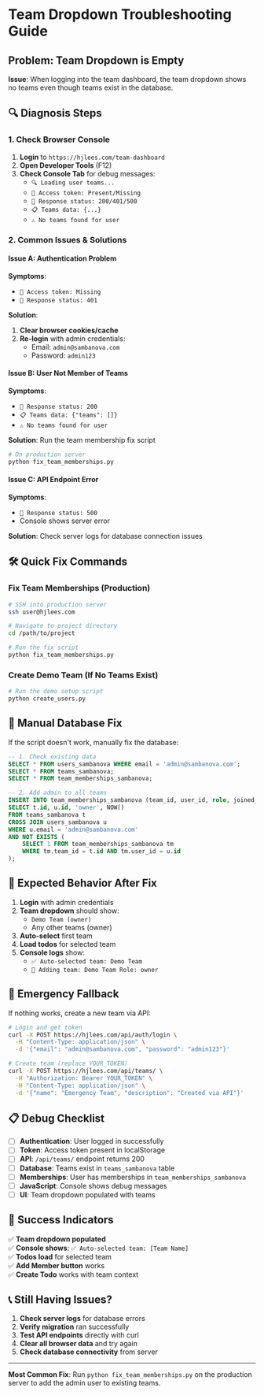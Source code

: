# Team Dropdown Troubleshooting Guide

## Problem: Team Dropdown is Empty

**Issue**: When logging into the team dashboard, the team dropdown shows no teams even though teams exist in the database.

## 🔍 **Diagnosis Steps**

### 1. Check Browser Console
1. **Login** to `https://hjlees.com/team-dashboard`
2. **Open Developer Tools** (F12)
3. **Check Console Tab** for debug messages:
   - `🔍 Loading user teams...`
   - `🔑 Access token: Present/Missing`
   - `📡 Response status: 200/401/500`
   - `📋 Teams data: {...}`
   - `⚠️ No teams found for user`

### 2. Common Issues & Solutions

#### **Issue A: Authentication Problem**
**Symptoms**: 
- `🔑 Access token: Missing`
- `📡 Response status: 401`

**Solution**:
1. **Clear browser cookies/cache**
2. **Re-login** with admin credentials:
   - Email: `admin@sambanova.com`
   - Password: `admin123`

#### **Issue B: User Not Member of Teams**
**Symptoms**:
- `📡 Response status: 200`
- `📋 Teams data: {"teams": []}`
- `⚠️ No teams found for user`

**Solution**: Run the team membership fix script
```bash
# On production server
python fix_team_memberships.py
```

#### **Issue C: API Endpoint Error**
**Symptoms**:
- `📡 Response status: 500`
- Console shows server error

**Solution**: Check server logs for database connection issues

## 🛠️ **Quick Fix Commands**

### **Fix Team Memberships (Production)**
```bash
# SSH into production server
ssh user@hjlees.com

# Navigate to project directory
cd /path/to/project

# Run the fix script
python fix_team_memberships.py
```

### **Create Demo Team (If No Teams Exist)**
```bash
# Run the demo setup script
python create_users.py
```

## 🔧 **Manual Database Fix**

If the script doesn't work, manually fix the database:

```sql
-- 1. Check existing data
SELECT * FROM users_sambanova WHERE email = 'admin@sambanova.com';
SELECT * FROM teams_sambanova;
SELECT * FROM team_memberships_sambanova;

-- 2. Add admin to all teams
INSERT INTO team_memberships_sambanova (team_id, user_id, role, joined_at)
SELECT t.id, u.id, 'owner', NOW()
FROM teams_sambanova t
CROSS JOIN users_sambanova u
WHERE u.email = 'admin@sambanova.com'
AND NOT EXISTS (
    SELECT 1 FROM team_memberships_sambanova tm
    WHERE tm.team_id = t.id AND tm.user_id = u.id
);
```

## 🎯 **Expected Behavior After Fix**

1. **Login** with admin credentials
2. **Team dropdown** should show:
   - `Demo Team (owner)`
   - Any other teams (owner)
3. **Auto-select** first team
4. **Load todos** for selected team
5. **Console logs** show:
   - `✅ Auto-selected team: Demo Team`
   - `👥 Adding team: Demo Team Role: owner`

## 🚨 **Emergency Fallback**

If nothing works, create a new team via API:

```bash
# Login and get token
curl -X POST https://hjlees.com/api/auth/login \
  -H "Content-Type: application/json" \
  -d '{"email": "admin@sambanova.com", "password": "admin123"}'

# Create team (replace YOUR_TOKEN)
curl -X POST https://hjlees.com/api/teams/ \
  -H "Authorization: Bearer YOUR_TOKEN" \
  -H "Content-Type: application/json" \
  -d '{"name": "Emergency Team", "description": "Created via API"}'
```

## 📋 **Debug Checklist**

- [ ] **Authentication**: User logged in successfully
- [ ] **Token**: Access token present in localStorage
- [ ] **API**: `/api/teams/` endpoint returns 200
- [ ] **Database**: Teams exist in `teams_sambanova` table
- [ ] **Memberships**: User has memberships in `team_memberships_sambanova`
- [ ] **JavaScript**: Console shows debug messages
- [ ] **UI**: Team dropdown populated with teams

## 🎉 **Success Indicators**

✅ **Team dropdown populated**  
✅ **Console shows**: `✅ Auto-selected team: [Team Name]`  
✅ **Todos load** for selected team  
✅ **Add Member button** works  
✅ **Create Todo** works with team context  

## 📞 **Still Having Issues?**

1. **Check server logs** for database errors
2. **Verify migration** ran successfully
3. **Test API endpoints** directly with curl
4. **Clear all browser data** and try again
5. **Check database connectivity** from server

---

**Most Common Fix**: Run `python fix_team_memberships.py` on the production server to add the admin user to existing teams.
